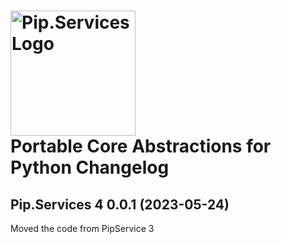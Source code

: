 # <img src="https://uploads-ssl.webflow.com/5ea5d3315186cf5ec60c3ee4/5edf1c94ce4c859f2b188094_logo.svg" alt="Pip.Services Logo" width="200"> <br/> Portable Core Abstractions for Python Changelog

## <a name="0.0.1"></a>Pip.Services 4 0.0.1 (2023-05-24)
Moved the code from PipService 3


